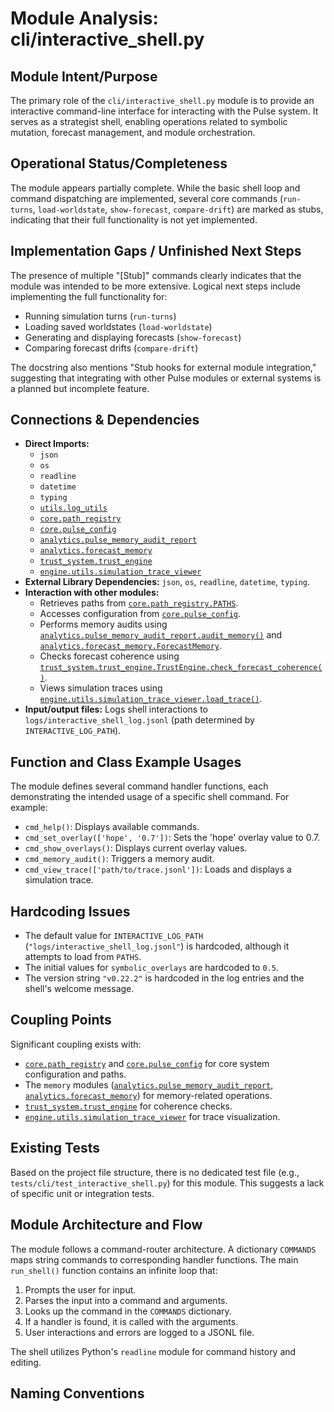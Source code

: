 # Module Analysis: cli/interactive_shell.py

## Module Intent/Purpose

The primary role of the `cli/interactive_shell.py` module is to provide an interactive command-line interface for interacting with the Pulse system. It serves as a strategist shell, enabling operations related to symbolic mutation, forecast management, and module orchestration.

## Operational Status/Completeness

The module appears partially complete. While the basic shell loop and command dispatching are implemented, several core commands (`run-turns`, `load-worldstate`, `show-forecast`, `compare-drift`) are marked as stubs, indicating that their full functionality is not yet implemented.

## Implementation Gaps / Unfinished Next Steps

The presence of multiple "[Stub]" commands clearly indicates that the module was intended to be more extensive. Logical next steps include implementing the full functionality for:

*   Running simulation turns (`run-turns`)
*   Loading saved worldstates (`load-worldstate`)
*   Generating and displaying forecasts (`show-forecast`)
*   Comparing forecast drifts (`compare-drift`)

The docstring also mentions "Stub hooks for external module integration," suggesting that integrating with other Pulse modules or external systems is a planned but incomplete feature.

## Connections & Dependencies

*   **Direct Imports:**
    *   `json`
    *   `os`
    *   `readline`
    *   `datetime`
    *   `typing`
    *   [`utils.log_utils`](utils/log_utils.py)
    *   [`core.path_registry`](core/path_registry.py)
    *   [`core.pulse_config`](core/pulse_config.py)
    *   [`analytics.pulse_memory_audit_report`](memory/pulse_memory_audit_report.py)
    *   [`analytics.forecast_memory`](memory/forecast_memory.py)
    *   [`trust_system.trust_engine`](trust_system/trust_engine.py)
    *   [`engine.utils.simulation_trace_viewer`](simulation_engine/utils/simulation_trace_viewer.py)
*   **External Library Dependencies:** `json`, `os`, `readline`, `datetime`, `typing`.
*   **Interaction with other modules:**
    *   Retrieves paths from [`core.path_registry.PATHS`](core/path_registry.py:41).
    *   Accesses configuration from [`core.pulse_config`](core/pulse_config.py).
    *   Performs memory audits using [`analytics.pulse_memory_audit_report.audit_memory()`](memory/pulse_memory_audit_report.py:45) and [`analytics.forecast_memory.ForecastMemory`](memory/forecast_memory.py:46).
    *   Checks forecast coherence using [`trust_system.trust_engine.TrustEngine.check_forecast_coherence()`](trust_system/trust_engine.py:164).
    *   Views simulation traces using [`engine.utils.simulation_trace_viewer.load_trace()`](simulation_engine/utils/simulation_trace_viewer.py:181).
*   **Input/output files:** Logs shell interactions to `logs/interactive_shell_log.jsonl` (path determined by `INTERACTIVE_LOG_PATH`).

## Function and Class Example Usages

The module defines several command handler functions, each demonstrating the intended usage of a specific shell command. For example:

*   `cmd_help()`: Displays available commands.
*   `cmd_set_overlay(['hope', '0.7'])`: Sets the 'hope' overlay value to 0.7.
*   `cmd_show_overlays()`: Displays current overlay values.
*   `cmd_memory_audit()`: Triggers a memory audit.
*   `cmd_view_trace(['path/to/trace.jsonl'])`: Loads and displays a simulation trace.

## Hardcoding Issues

*   The default value for `INTERACTIVE_LOG_PATH` (`"logs/interactive_shell_log.jsonl"`) is hardcoded, although it attempts to load from `PATHS`.
*   The initial values for `symbolic_overlays` are hardcoded to `0.5`.
*   The version string `"v0.22.2"` is hardcoded in the log entries and the shell's welcome message.

## Coupling Points

Significant coupling exists with:

*   [`core.path_registry`](core/path_registry.py) and [`core.pulse_config`](core/pulse_config.py) for core system configuration and paths.
*   The `memory` modules ([`analytics.pulse_memory_audit_report`](memory/pulse_memory_audit_report.py), [`analytics.forecast_memory`](memory/forecast_memory.py)) for memory-related operations.
*   [`trust_system.trust_engine`](trust_system/trust_engine.py) for coherence checks.
*   [`engine.utils.simulation_trace_viewer`](simulation_engine/utils/simulation_trace_viewer.py) for trace visualization.

## Existing Tests

Based on the project file structure, there is no dedicated test file (e.g., `tests/cli/test_interactive_shell.py`) for this module. This suggests a lack of specific unit or integration tests.

## Module Architecture and Flow

The module follows a command-router architecture. A dictionary `COMMANDS` maps string commands to corresponding handler functions. The main `run_shell()` function contains an infinite loop that:

1.  Prompts the user for input.
2.  Parses the input into a command and arguments.
3.  Looks up the command in the `COMMANDS` dictionary.
4.  If a handler is found, it is called with the arguments.
5.  User interactions and errors are logged to a JSONL file.

The shell utilizes Python's `readline` module for command history and editing.

## Naming Conventions

